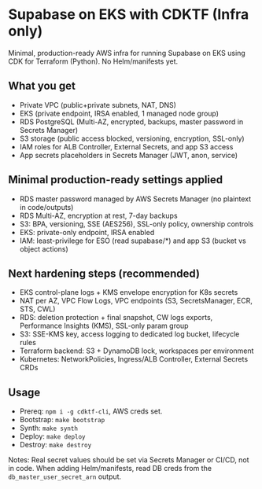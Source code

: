 # Supabase on EKS with CDKTF (Infra only)

Minimal, production-ready AWS infra for running Supabase on EKS using CDK for Terraform (Python). No Helm/manifests yet.

## What you get
- Private VPC (public+private subnets, NAT, DNS)
- EKS (private endpoint, IRSA enabled, 1 managed node group)
- RDS PostgreSQL (Multi-AZ, encrypted, backups, master password in Secrets Manager)
- S3 storage (public access blocked, versioning, encryption, SSL-only)
- IAM roles for ALB Controller, External Secrets, and app S3 access
- App secrets placeholders in Secrets Manager (JWT, anon, service)

## Minimal production-ready settings applied
- RDS master password managed by AWS Secrets Manager (no plaintext in code/outputs)
- RDS Multi-AZ, encryption at rest, 7-day backups
- S3: BPA, versioning, SSE (AES256), SSL-only policy, ownership controls
- EKS: private-only endpoint, IRSA enabled
- IAM: least-privilege for ESO (read supabase/*) and app S3 (bucket vs object actions)

## Next hardening steps (recommended)
- EKS control-plane logs + KMS envelope encryption for K8s secrets
- NAT per AZ, VPC Flow Logs, VPC endpoints (S3, SecretsManager, ECR, STS, CWL)
- RDS: deletion protection + final snapshot, CW logs exports, Performance Insights (KMS), SSL-only param group
- S3: SSE-KMS key, access logging to dedicated log bucket, lifecycle rules
- Terraform backend: S3 + DynamoDB lock, workspaces per environment
- Kubernetes: NetworkPolicies, Ingress/ALB Controller, External Secrets CRDs

## Usage
- Prereq: `npm i -g cdktf-cli`, AWS creds set.
- Bootstrap: `make bootstrap`
- Synth: `make synth`
- Deploy: `make deploy`
- Destroy: `make destroy`

Notes: Real secret values should be set via Secrets Manager or CI/CD, not in code. When adding Helm/manifests, read DB creds from the `db_master_user_secret_arn` output.